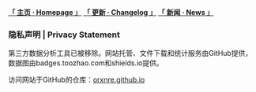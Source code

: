 **[「 主页 · Homepage 」](https://orxnre.github.io/) [「 更新 · Changelog 」](https://orxnre.github.io/c) [「 新闻 · News 」](https://orxnre.github.io/n)**
### 隐私声明 | Privacy Statement

第三方数据分析工具已被移除。网站托管、文件下载和统计服务由GitHub提供，数据图由badges.toozhao.com和shields.io提供。

访问网站于GitHub的仓库：[orxnre.github.io](https://gthub.com/Orxnre/orxnre.github.io)
